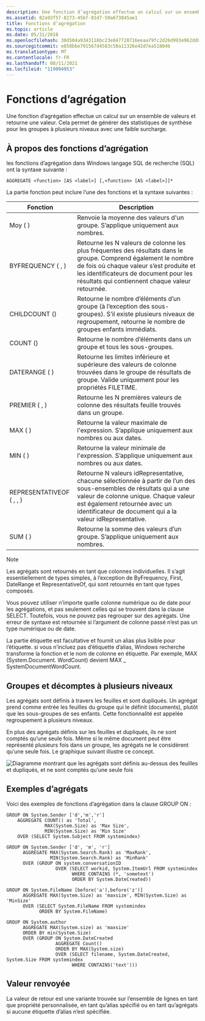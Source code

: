 ```yaml
---
description: Une fonction d’agrégation effectue un calcul sur un ensemble de valeurs et retourne une valeur. Cela permet de générer des statistiques de synthèse pour les groupes à plusieurs niveaux avec une faible surcharge.
ms.assetid: 82a93f57-8273-45bf-81d7-50a673845ae1
title: Fonctions d’agrégation
ms.topic: article
ms.date: 05/31/2018
ms.openlocfilehash: 30d504a9343116bc23e847728716eeaa79fc2d26d993e962dd81ccd43669e22a
ms.sourcegitcommit: e858bbe701567d4583c50a11326e42d7ea51804b
ms.translationtype: MT
ms.contentlocale: fr-FR
ms.lasthandoff: 08/11/2021
ms.locfileid: "119094953"
---
```

# <a name="aggregate-functions"></a>Fonctions d’agrégation

Une fonction d’agrégation effectue un calcul sur un ensemble de valeurs et retourne une valeur. Cela permet de générer des statistiques de synthèse pour les groupes à plusieurs niveaux avec une faible surcharge.

## <a name="about-aggregate-functions"></a>À propos des fonctions d’agrégation

les fonctions d’agrégation dans Windows langage SQL de recherche (SQL) ont la syntaxe suivante :


```
AGGREGATE <function> [AS <label>] [,<function> [AS <label>]]*
```



La partie fonction peut inclure l’une des fonctions et la syntaxe suivantes :



| Fonction                                                              | Description                                                                                                                                                                                                 |
|-----------------------------------------------------------------------|-------------------------------------------------------------------------------------------------------------------------------------------------------------------------------------------------------------|
| Moy ( <column> )                                                   | Renvoie la moyenne des valeurs d'un groupe. S’applique uniquement aux nombres.                                                                                                                                      |
| BYFREQUENCY ( <column> , <N> )                                | Retourne les N valeurs de colonne les plus fréquentes des résultats dans le groupe. Comprend également le nombre de fois où chaque valeur s’est produite et les identificateurs de document pour les résultats qui contiennent chaque valeur retournée. |
| CHILDCOUNT ()                                                          | Retourne le nombre d’éléments d’un groupe (à l’exception des sous-groupes). S’il existe plusieurs niveaux de regroupement, retourne le nombre de groupes enfants immédiats.                                                  |
| COUNT ()                                                               | Retourne le nombre d’éléments dans un groupe et tous les sous-groupes.                                                                                                                                                   |
| DATERANGE ( <column> )                                             | Retourne les limites inférieure et supérieure des valeurs de colonne trouvées dans le groupe de résultats de groupe. Valide uniquement pour les propriétés FILETIME.                                                                               |
| PREMIER ( <column> , <N> )                                      | Retourne les N premières valeurs de colonne des résultats feuille trouvés dans un groupe.                                                                                                                                       |
| MAX ( <column> )                                                   | Retourne la valeur maximale de l'expression. S’applique uniquement aux nombres ou aux dates.                                                                                                                              |
| MIN ( <column> )                                                   | Retourne la valeur minimale de l'expression. S’applique uniquement aux nombres ou aux dates.                                                                                                                              |
| REPRESENTATIVEOF ( <column> , <idRepresentative> , <N> ) | Retourne N valeurs idRepresentative, chacune sélectionnée à partir de l’un des sous-ensembles de résultats qui a une valeur de colonne unique. Chaque valeur est également retournée avec un identificateur de document qui a la valeur idRepresentative. |
| SUM ( <column> )                                                   | Retourne la somme des valeurs d’un groupe. S’applique uniquement aux nombres.                                                                                                                                          |



 

 

> [!Note]  
> Les agrégats sont retournés en tant que colonnes individuelles. Il s’agit essentiellement de types simples, à l’exception de ByFrequency, First, DateRange et RepresentativeOf, qui sont retournés en tant que types composés.

 

Vous pouvez utiliser n’importe quelle colonne numérique ou de date pour les agrégations, et pas seulement celles qui se trouvent dans la clause SELECT. Toutefois, vous ne pouvez pas regrouper sur des agrégats. Une erreur de syntaxe est retournée si l’argument de colonne passé n’est pas un type numérique ou de date.

La partie étiquette est facultative et fournit un alias plus lisible pour l’étiquette. si vous n’incluez pas d’étiquette d’alias, Windows recherche transforme la fonction et le nom de colonne en étiquette. Par exemple, MAX (System.Document. WordCount) devient MAX \_ SystemDocumentWordCount.

## <a name="multi-level-groups-and-counting"></a>Groupes et décomptes à plusieurs niveaux

Les agrégats sont définis à travers les feuilles et sont dupliqués. Un agrégat prend comme entrée les feuilles du groupe qui le définit (documents), plutôt que les sous-groupes de ses enfants. Cette fonctionnalité est appelée regroupement à plusieurs niveaux.

En plus des agrégats définis sur les feuilles et dupliqués, ils ne sont comptés qu’une seule fois. Même si le même document peut être représenté plusieurs fois dans un groupe, les agrégats ne le considèrent qu’une seule fois. Le graphique suivant illustre ce concept.

![Diagramme montrant que les agrégats sont définis au-dessus des feuilles et dupliqués, et ne sont comptés qu’une seule fois](images/aggregates.png)

## <a name="aggregate-examples"></a>Exemples d’agrégats

Voici des exemples de fonctions d’agrégation dans la clause GROUP ON :


```
GROUP ON System.Sender ['d','m','r'] 
    AGGREGATE COUNT() as 'Total',
              MAX(System.Size) as 'Max Size',
              MIN(System.Size) as 'Min Size'
    OVER (SELECT System.Subject FROM systemindex)
              
GROUP ON System.Sender ['d', 'm', 'r']
      AGGREGATE MAX(System.Search.Rank) as 'MaxRank', 
                MIN(System.Search.Rank) as 'MinRank'
      OVER (GROUP ON system.conversationID
                  OVER (SELECT workid, System.ItemUrl FROM systemindex
                        WHERE CONTAINS (*, 'sometext')
                        ORDER BY System.DateCreated))
               
GROUP ON System.FileName [before('a'),before('z')] 
      AGGREGATE MAX(System.Size) as 'maxsize', MIN(System.Size) as 'MinSize' 
      OVER (SELECT System.FileName FROM systemindex
            ORDER BY System.FileName)      
            
GROUP ON System.author 
      AGGREGATE MAX(System.size) as 'maxsize' 
      ORDER BY min(System.Size) 
      OVER (GROUP ON System.DateCreated 
                  AGGREGATE Count() 
                  ORDER BY MAX(System.size) 
                  OVER (SELECT filename, System.DateCreated, System.Size FROM systemindex
                        WHERE CONTAINS('text')))
```



## <a name="return-value"></a>Valeur renvoyée

La valeur de retour est une variante trouvée sur l’ensemble de lignes en tant que propriété personnalisée, en tant qu’alias spécifié ou en tant qu’agrégats si aucune étiquette d’alias n’est spécifiée.

 

 



